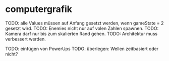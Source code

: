 # computergrafik

TODO: alle Values müssen auf Anfang gesetzt werden, wenn gameState = 2 gesetzt wird.
TODO: Enemies nicht nur auf volen Zahlen spawnen.
TODO: Kamera darf nur bis zum skalierten Rand gehen.
TODO: Architektur muss verbessert werden.

TODO: einfügen von PowerUps
TODO: überlegen: Wellen zeitbasiert oder nicht?
